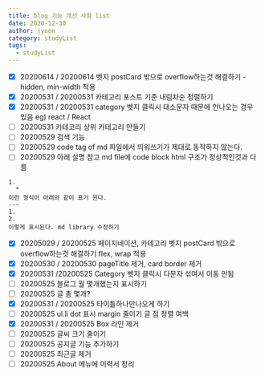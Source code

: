 ```yaml
---
title: blog 기능 개선 사항 list
date: 2020-12-30
author: jyoon
category: studyList
tags:
  - studyList
---
```


- [x] 20200614 / 20200614 벳지 postCard 밖으로 overflow하는것 해결하기 - hidden, min-width 적용
- [x] 20200531 / 20200531 카테고리 포스트 기준 내림차순 정렬하기 
- [x] 20200531 / 20200531 category 벳지 클릭시 대소문자 때문에 안나오는 경우 있음 eg) react / React
- [ ] 20200531 카테코리 상위 카테고리 만들기
- [ ] 20200529 검색 기능
- [ ] 20200529 code tag of md 파일에서 띄워쓰기가 제대로 동작하지 않는다.
- [ ] 20200529 아래 설명 참고 md file에 code block html 구조가 정상적인것과 다름
```
1.
  *
이런 형식이 아래와 같이 표기 윈다.
---
1.
2.
이렇게 표시된다. md library 수정하기
```

- [x] 20205029 / 20200525 페이지네이션, 카테고리 벳지 postCard 밖으로 overflow하는것 해결하기 flex, wrap 적용
- [x] 20200530 / 20200530 pageTitle 제거, card border 제거
- [x] 20200531 /20200525 Category 벳지 클릭시 다문자 섞여서 이동 안됨
- [ ] 20200525 블로그 월 몇개했는지 표시하기
- [ ] 20200525 글 총 몇개?
- [x] 20200531 / 20200525 타이틀하나만나오게 하기
- [ ] 20200525 ul.li dot 표시 margin 줄이기 글 점 정렬 여백
- [x] 20200531 / 20200525 Box 라인 제거
- [ ] 20200525 글씨 크기 줄이기
- [ ] 20200525 공지글 기능 추가하기
- [ ] 20200525 최근글 제거
- [ ] 20200525 About 메뉴에 이력서 정리
